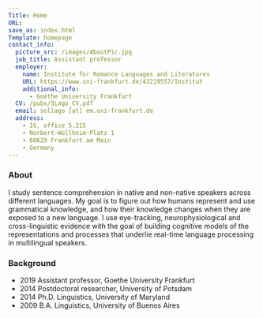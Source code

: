 ```yaml
---
Title: Home
URL:
save_as: index.html
Template: homepage
contact_info:
  picture_src: /images/AboutPic.jpg
  job_title: Assistant professor 
  employer: 
    name: Institute for Romance Languages and Literatures
    URL: https://www.uni-frankfurt.de/43219557/Institut
    additional_info:
      - Goethe University Frankfurt
  CV: /pubs/SLago_CV.pdf
  email: sollago [at] em.uni-frankfurt.de
  address:
    - IG, office 5.215
    - Norbert-Wollheim-Platz 1
    - 60629 Frankfurt am Main
    - Germany
---
```


### About

I study sentence comprehension in native and non-native speakers across different languages. My goal is to figure out how humans represent and use grammatical knowledge, and how their knowledge changes when they are exposed to a new language. I use eye-tracking, neurophysiological and cross-linguistic evidence with the goal of building cognitive models of the representations and processes that underlie real-time language processing in multilingual speakers.


### Background

<ul>
   <li>
    <span class="background-year">2019</span> Assistant professor, Goethe University Frankfurt
  </li>
  <li>
    <span class="background-year">2014</span> Postdoctoral researcher, University of Potsdam
  </li>
  <li>
    <span class="background-year">2014</span> Ph.D. Linguistics, University of Maryland
  </li>
  <li>
    <span class="background-year">2009</span> B.A. Linguistics, University of Buenos Aires
  </li>
</ul>

<!-- <span style="color:blue">

| 2017 &emsp; | Postdoctoral researcher (Eigene Stelle), University of Potsdam          |
|------	|-------------------------------------------------------------------------	|
| 2014 	| 	Postdoctoral researcher, Potsdam Research Institute for Multilingualism |
| 2014 	| 	Ph.D. Linguistics, University of Maryland                               |
| 2009 	| 	B.A. Linguistics, University of Buenos Aires                            |

</span>  -->

